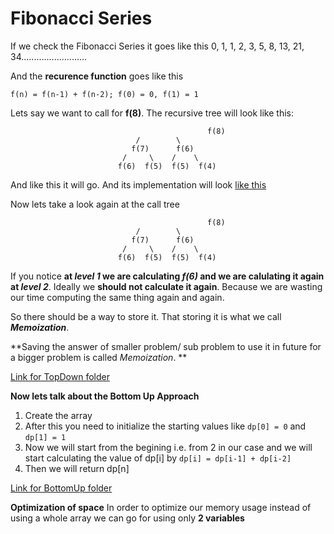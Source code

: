 # Fibonacci Series

If we check the Fibonacci Series it goes like this
0, 1, 1, 2, 3, 5, 8, 13, 21, 34..........................

And the **recurence function** goes like this

`f(n) = f(n-1) + f(n-2); f(0) = 0, f(1) = 1`

Lets say we want to call for **f(8)**. The recursive tree will look like this:
```
                                			f(8)
						    /        \
						   f(7)      f(6)
						 /     \    /    \
						f(6)  f(5)  f(5)  f(4)
```

And like this it will go.
And its implementation will look [like this](https://github.com/sinh-r/LoveBabar_DSA_Series/tree/main/Dynamic%20Programming/Fibonacci%20Series/FibonacciWithoutDPCode) 

Now lets take a look again at the call tree
```
                                			f(8)
						    /        \
						   f(7)      f(6)
						 /     \    /    \
						f(6)  f(5)  f(5)  f(4)
```

If you notice **at  *level 1* we are calculating *f(6)* and we are calulating it again at *level 2***.
Ideally we **should not calculate it again**. Because we are wasting our time computing the same thing again and again.

So there should be a way to store it. That storing it is what we call ***Memoization***.

**Saving the answer of smaller problem/ sub problem to use it in future for a bigger problem is called *Memoization*. **

[Link for TopDown folder](https://github.com/sinh-r/LoveBabar_DSA_Series/tree/main/Dynamic%20Programming/Fibonacci%20Series/FibonacciWithDPCode/TopDown)

**Now lets talk about the Bottom Up Approach**
1. Create the array
2. After this you need to initialize the starting values like `dp[0] = 0` and `dp[1] = 1`
3. Now we will start from the begining i.e. from 2 in our case and we will start calculating the value of dp[i] by `dp[i] = dp[i-1] + dp[i-2]`
4. Then we will return dp[n]

[Link for BottomUp folder](https://github.com/sinh-r/LoveBabar_DSA_Series/tree/main/Dynamic%20Programming/Fibonacci%20Series/FibonacciWithDPCode/BottomUp)

**Optimization of space**
In order to optimize our memory usage instead of using a whole array we can go for using only **2 variables**
